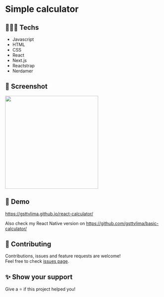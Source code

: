 # Simple calculator 

## 👨🏻‍💻 Techs

* Javascript
* HTML
* CSS
* React
* Next.js
* Reactstrap
* Nerdamer

## 📸 Screenshot

<img src="https://user-images.githubusercontent.com/115879524/196234177-39b9d7e8-ad0d-4025-9a6a-61cb7ab28310.png" width="300" />

## 👀 Demo

https://gsttvlima.github.io/react-calculator/

Also check my React Native version on https://github.com/gsttvlima/basic-calculator/

## 🤝 Contributing

Contributions, issues and feature requests are welcome!<br />Feel free to check [issues page](https://github.com/gsttvlima/react-calculator/issues).

## ✨ Show your support

Give a ⭐️ if this project helped you!
